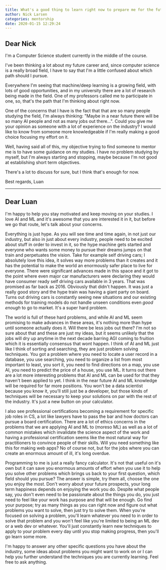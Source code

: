 ```yaml
---
title: What's a good thing to learn right now to prepare me for the future?
author: Nick Larsen
categories: mentorship
date: 2020-01-15 12:29:24
---
```



## Dear Nick

I'm a Computer Science student currently in the middle of the course.

I've been thinking a lot about my future career and, since computer science is a really broad field, I have to say that I'm a little confused about which path should I pursue.

Everywhere I'm seeing that machine/deep learning is a growing field, with lots of good opportunities, and in my university there are a lot of research being made in the field. One of my professors called me to participate in one, so, that's the path that I'm thinking about right now.

One of the concerns that I have is the fact that that are so many people studying the field, I'm always thinking: "Maybe in a near future there will be so many AI people and not as many jobs out there...". Could you give me your opinion as someone with a lot of experience on the industry? I would like to know from someone more knowledgeable if I'm really making a good choice focusing my effort on it.

Well, having said all of this, my objective trying to find someone to mentor me is to have some guidance on my studies. I have no problem studying by myself, but I'm always starting and stopping, maybe because I'm not good at establishing short term objectives.

There's a lot to discuss for sure, but I think that's enough for now.

Best regards,
Luan

---

## Dear Luan

I'm happy to help you stay motivated and keep moving on your studies.  I love AI and ML and it's awesome that you are interested it in it, but before we go that route, let's talk about your concerns.

Everything is just hype.  As you will see time and time again, in not just our industry, but also in just about every industry, people need to be excited about stuff in order to invest in it, so the hype machine gets started and everyone who wants some money to pursue their dreams jumps on that train and perpetuates the vision.  Take for example self driving cars; I absolutely love this idea, it solves way more problems than it creates and it has the potential to make the world an enormously safer place to live for everyone.  There were significant advances made in this space and it got to the point where even major car manufacturers were declaring they would have consumer ready self driving cars available in 3 years.  That was promised as far back as 2016.  Obviously that didn't happen.  It was just a really good story and the hype train was having a giant party on board.  Turns out driving cars is constantly seeing new situations and our existing methods for training models do not handle unseen conditions even _good enough_ to go to market.  It's a super hard problem.

The world is full of these hard problems, and while AI and ML seem promising to make advances in these areas, it's nothing more than hype until someone actually does it.  Will there be less jobs out there?  I'm not so sure about that and these are just my ideas, but it seems unlikely that the jobs will dry up anytime in the next decade barring AGI coming to fruition which it is essentially consensus that wont happen.  I think of AI and ML just like I think of sorting and searching, they are just problem solving techniques.  You got a problem where you need to locate a user record in a database, you use searching, you need to organize a list from most important to least, you sort it, you need to find directions on a map, you use AI, you need to predict the price of a house, you use ML.  It turns out there are a lot more interesting problems that AI and ML can be used for that they haven't been applied to yet.  I think in the near future AI and ML knowledge will be required for far more positions.  You won't be a data scientist because you know it, you'll still just be a developer, but those kinds of techniques will be necessary to keep your solutions on par with the rest of the industry.  It's just a new button on your calculator.

I also see professional certifications becoming a requirement for specific job roles in CS, a lot like lawyers have to pass the bar and how doctors can pursue a board certification.  There are a lot of ethics concerns in the problems that we are applying AI and ML to (moreso ML) as well as a lot of common mistakes which invalidate the science aspect of the work and having a professional certification seems like the most natural way for practitioners to convince people of their skills.  Will you need something like this for making web apps? No of course not, but for the jobs where you can create an enormous amount of ill, it's long overdue.

Programming to me is just a really fancy calculator.  It's not that useful on it's own but it can save you enormous amounts of effort when you use it to help you solve other problems which brings us back to your first question, which field should you pursue?  The answer is simple, try them all, choose the one you enjoy the most.  Don't worry about your future prospects, your long term happiness depends on enjoying the work you do.  Despite what people say, you don't even need to be passionate about the things you do, you just need to feel like your work has purpose and that will be enough.  Go find your purpose; try as many things as you can right now and figure out what problems you want to solve, then just try to solve them.  When you're focused on solving a problem, you'll learn whatever you need to in order to solve that problem and you won't feel like you're limited to being an ML dev or a web dev or whatever.  You'll just constantly learn new techniques to apply to your problem every day until you stop making progress, then you'll go learn some more.

I'm happy to answer any other specific questions you have about the industry, some ideas about problems you might want to work on or I can help you further understand the techniques you are currently learning.  Feel free to ask anything.
